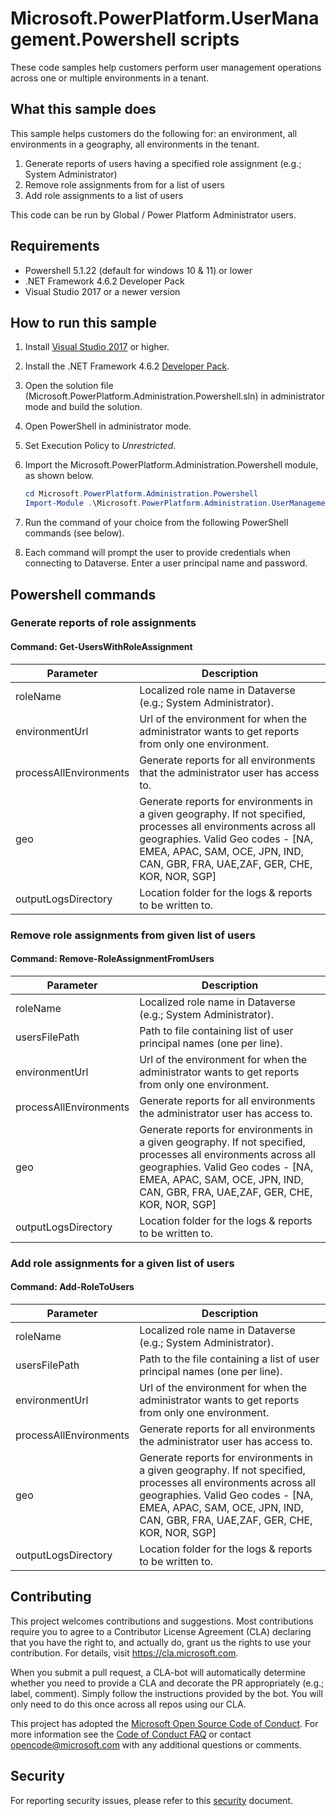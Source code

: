 # Microsoft.PowerPlatform.UserManagement.Powershell scripts

These code samples help customers perform user management operations across one or multiple environments in a tenant.

## What this sample does

This sample helps customers do the following for: an environment, all environments in a geography, all environments in the tenant.

1. Generate reports of users having a specified role assignment (e.g.; System Administrator)
1. Remove role assignments from for a list of users
1. Add role assignments to a list of users

This code can be run by Global / Power Platform Administrator users.

## Requirements

- Powershell 5.1.22 (default for windows 10 & 11) or lower
- .NET Framework 4.6.2 Developer Pack
- Visual Studio 2017 or a newer version

## How to run this sample

1. Install [Visual Studio 2017](https://visualstudio.microsoft.com/downloads/) or higher.
2. Install the .NET Framework 4.6.2 [Developer Pack](https://dotnet.microsoft.com/en-us/download/dotnet-framework/net462).
3. Open the solution file (Microsoft.PowerPlatform.Administration.Powershell.sln) in administrator mode and build the solution.
4. Open PowerShell in administrator mode.
5. Set Execution Policy to *Unrestricted*.
6. Import the Microsoft.PowerPlatform.Administration.Powershell module, as shown below.

    ```powershell
    cd Microsoft.PowerPlatform.Administration.Powershell
    Import-Module .\Microsoft.PowerPlatform.Administration.UserManagement.psm1
    ```

7. Run the command of your choice from the following PowerShell commands (see below).
8. Each command will prompt the user to provide credentials when connecting to Dataverse. Enter a user principal name and password.

## Powershell commands

### Generate reports of role assignments

#### Command: Get-UsersWithRoleAssignment

| Parameter | Description |
|---|---|
|roleName|Localized role name in Dataverse (e.g.; System Administrator).|
|environmentUrl|Url of the environment for when the administrator wants to get reports from only one environment.|
|processAllEnvironments|Generate reports for all environments that the administrator user has access to.|
|geo|Generate reports for environments in a given geography. If not specified, processes all environments across all geographies. Valid Geo codes - [NA, EMEA, APAC, SAM, OCE, JPN, IND, CAN, GBR, FRA, UAE,ZAF, GER, CHE, KOR, NOR, SGP] |
|outputLogsDirectory|Location folder for the logs & reports to be written to.|

### Remove role assignments from given list of users

#### Command: Remove-RoleAssignmentFromUsers

| Parameter | Description |
|---|---|
|roleName|Localized role name in Dataverse (e.g.; System Administrator).|
|usersFilePath|Path to file containing list of user principal names (one per line).|
|environmentUrl|Url of the environment for when the administrator wants to get reports from only one environment.|
|processAllEnvironments|Generate reports for all environments the administrator user has access to.|
|geo|Generate reports for environments in a given geography. If not specified, processes all environments across all geographies. Valid Geo codes - [NA, EMEA, APAC, SAM, OCE, JPN, IND, CAN, GBR, FRA, UAE,ZAF, GER, CHE, KOR, NOR, SGP] |
|outputLogsDirectory|Location folder for the logs & reports to be written to.|

### Add role assignments for a given list of users

#### Command: Add-RoleToUsers

| Parameter | Description |
|---|---|
|roleName|Localized role name in Dataverse (e.g.; System Administrator).|
|usersFilePath|Path to the file containing a list of user principal names (one per line).|
|environmentUrl|Url of the environment for when the administrator wants to get reports from only one environment.|
|processAllEnvironments|Generate reports for all environments the administrator user has access to.|
|geo|Generate reports for environments in a given geography. If not specified, processes all environments across all geographies. Valid Geo codes - [NA, EMEA, APAC, SAM, OCE, JPN, IND, CAN, GBR, FRA, UAE,ZAF, GER, CHE, KOR, NOR, SGP] |
|outputLogsDirectory|Location folder for the logs & reports to be written to.|

## Contributing

This project welcomes contributions and suggestions.  Most contributions require you to agree to a
Contributor License Agreement (CLA) declaring that you have the right to, and actually do, grant us
the rights to use your contribution. For details, visit https://cla.microsoft.com.

When you submit a pull request, a CLA-bot will automatically determine whether you need to provide
a CLA and decorate the PR appropriately (e.g.; label, comment). Simply follow the instructions
provided by the bot. You will only need to do this once across all repos using our CLA.

This project has adopted the [Microsoft Open Source Code of Conduct](https://opensource.microsoft.com/codeofconduct/).
For more information see the [Code of Conduct FAQ](https://opensource.microsoft.com/codeofconduct/faq/) or
contact [opencode@microsoft.com](mailto:opencode@microsoft.com) with any additional questions or comments.

## Security

For reporting security issues, please refer to this [security](https://github.com/microsoft/PowerApps-Samples/blob/master/SECURITY.md) document.
